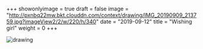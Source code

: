 +++
showonlyimage = true 
draft = false 
image = "http://pxnbq22mw.bkt.clouddn.com/context/drawing/IMG_20190909_213759.jpg?imageView2/2/w/220/h/340" 
date = "2019-09-12" 
title = "Wishing girl" 
weight = 0 
+++

![drawing](http://pxnbq22mw.bkt.clouddn.com/context/drawing/IMG_20190909_213759.jpg)  

